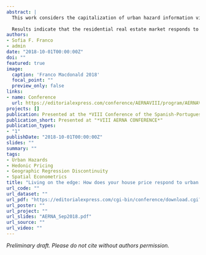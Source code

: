 ```yaml
---
abstract: |
  This work considers the capitalization of urban hazard information via the residential real estate marketof Lisbon, Portugal. We employ a spatial hedonic framework to estimate  the impact of being located across areas in the municipality with a heterogeneity of urban flooding risks or seismic hazards. Special attention is given to the modifiable  aerial unit  problem  and  spatial  influences  in  constructing   measures  or  incorporating  spatial considerations to the empirical estimation. We construct gridded spatial fixed effects which mitigate these biases and  further  employ  a  geographic  regression  discontinuity  ensuring our resultsare  not  sensitive  to  underlying locational features. 
  
  Results indicate that the residential real estate market responds to hazard information with lower dwelling pricesobserved in areas with a high risk in the range of 2.3% for flooding risk and 1.1% for seismic risk. The largest responseoccurs due to urban flooding which is highly publicized and a relatively common occurrence for residents in comparison to seismic activity.Results suggest further that the combined effect of being subject to multiple  hazards yield larger price  reductionsin the  order of 2.8%, highlighting  the  importance of considering local contexts and interactive  behaviour for policy discussion and mitigation planning.Flooding risk zones are heterogeneous in their impacts with ecological amenities such as parks or urban forests mitigating this negative impact while higher density areas compound the negative effect.
authors:
- Sofia F. Franco
- admin
date: "2018-10-01T00:00:00Z"
doi: ""
featured: true
image:
  caption: 'Franco Macdonald 2018'
  focal_point: ""
  preview_only: false
links:
- name: Conference
  url: https://editorialexpress.com/conference/AERNAVIII/program/AERNAVIII.html
projects: []
publication: Presented at the *VIII Conference of the Spanish-Portuguese Association of Natural Resources and Environmental Economics*
publication_short: Presented at "*VIII AERNA CONFERENCE*"
publication_types:
- "1"
publishDate: "2018-10-01T00:00:00Z"
slides: ""
summary: ""
tags:
- Urban Hazards
- Hedonic Pricing
- Geographic Regression Discontinuity
- Spatial Econometrics
title: "Living on the edge: How does your house price respond to urban hazard risks?"
url_code: ""
url_dataset: ""
url_pdf: "https://editorialexpress.com/cgi-bin/conference/download.cgi?db_name=AERNAVIII&paper_id=95"
url_poster: ""
url_project: ""
url_slides: "AERNA_Sep2018.pdf"
url_source: ""
url_video: ""
---
```


*Preliminary draft. Please do not cite without authors permission.*